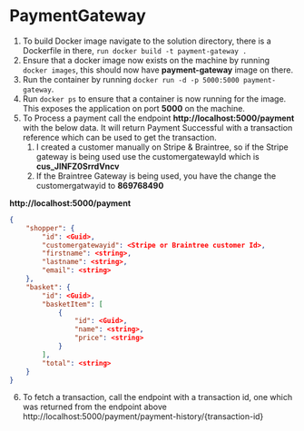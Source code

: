 # PaymentGateway

1. To build Docker image navigate to the solution directory, there is a Dockerfile in there, `run docker build -t payment-gateway .`
2. Ensure that a docker image now exists on the machine by running `docker images`, this should now have **payment-gateway** image on there.
3. Run the container by running `docker run -d -p 5000:5000 payment-gateway`.
4. Run `docker ps` to ensure that a container is now running for the image. This exposes the application on port **5000** on the machine.
5. To Process a payment call the endpoint **http://localhost:5000/payment** with the below data. It will return Payment Successful with a transaction reference which can be used to get the transaction.
    1. I created a customer manually on Stripe & Braintree, so if the Stripe gateway is being used use the customergatewayId which is **cus_JINFZ0SrrdVncv**
    1. If the Braintree Gateway is being used, you have the change the customergatwayid to **869768490**

**http://localhost:5000/payment** 

``` json
{
    "shopper": {
        "id": <Guid>,
        "customergatewayid": <Stripe or Braintree customer Id>,
        "firstname": <string>,
        "lastname": <string>,
        "email": <string>
    },
    "basket": {
        "id": <Guid>,
        "basketItem": [
            {
                "id": <Guid>,
                "name": <string>,
                "price": <string>
            }
        ],
        "total": <string>
    }
}
```

6. To fetch a transaction, call the endpoint with a transaction id, one which was returned from the endpoint above 
http://localhost:5000/payment/payment-history/{transaction-id}

